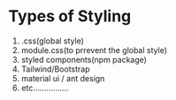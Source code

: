 # Types of Styling 
1. .css(global style)
2. module.css(to prrevent the global style)
3. styled components(npm package)
4. Tailwind/Bootstrap
5. material ui / ant design 
6. etc................